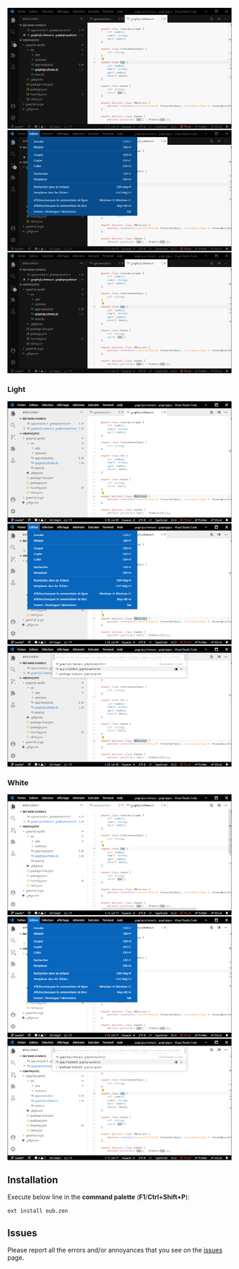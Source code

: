 ![screenshot](media/screenshot-default.png)
![screenshot](media/screenshot-menu-default.png)
![screenshot](media/screenshot-quickmenu-default.png)

### Light

![screenshot](media/screenshot-light.png)
![screenshot](media/screenshot-menu-light.png)
![screenshot](media/screenshot-quickmenu-light.png)

### White

![screenshot](media/screenshot-white.png)
![screenshot](media/screenshot-menu-white.png)
![screenshot](media/screenshot-quickmenu-white.png)

## Installation

Execute below line in the **command palette** (**F1**/**Ctrl+Shift+P**):

```
ext install oub.zen
```

## Issues

Please report all the errors and/or annoyances that you see on the [issues](https://github.com/oub/vscode-zen/issues) page.
